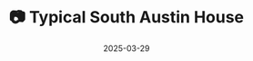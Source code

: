 ---
title: '📷 Typical South Austin House'
date: '2025-03-29'
image: 'https://cdn.diblasio.social/static/photos/2025/20250329_100643.jpg'
thumbnail: 'https://cdn.diblasio.social/static/photos/2025/thumbnails/20250329_100643.jpg'
alt_text: "A white house with a porch and picket fence surrounded by trees."
tags:
  - "#Photography"
  - "#House"
  - "#Architecture"
  - "#Nature"
  - "#Urban"
  - "#StreetPhotography"
  - "#ShotOniPhone"
  - "#Outdoor"
  - "#Trees"
  - "#Austin"
  - "#Texas"
  - "#Halide"
  - "#ProcessZero"
description: ''
created_date: '2025-03-29'
location: "Austin, Texas"
exif_data: "Apple iPhone 15 Pro 6.765mm f/1.78 (1/730 | f/1.8 | ISO 80)"
draft: false
---
